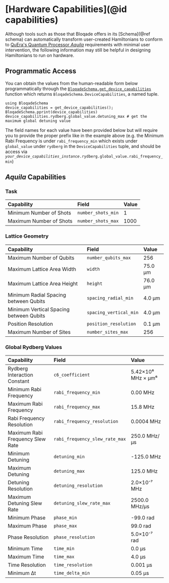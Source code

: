 # [Hardware Capabilities](@id capabilities)

Although tools such as those that Bloqade offers in its [Schema](@ref schema) can automatically transform user-created Hamiltonians to conform to [QuEra's Quantum Processor *Aquila*](https://www.quera.com/aquila) requirements with minimal user intervention, the following information may still be helpful in designing Hamiltonians to run on hardware.

## Programmatic Access

You can obtain the values from the human-readable form below programmatically through the [`BloqadeSchema.get_device_capabilities`](@ref) function which returns `BloqadeSchema.DeviceCapabilities`, a named tuple.

```@repl
using BloqadeSchema
device_capabilities = get_device_capabilities();
BloqadeSchema.pprint(device_capabilities)
device_capabilities.rydberg.global_value.detuning_max # get the maximum global detuning value
```

The field names for each value have been provided below but will require you to provide the proper prefix like in the example above (e.g. the Minimum Rabi Frequency is under `rabi_frequency_min` which exists under `global_value` under `rydberg` in the `DeviceCapabilities` tuple, and should be access via *`your_device_capabilities_instance`*`.rydberg.global_value.rabi_frequency_min`)

## *Aquila* Capabilities

### Task

| Capability              | Field              | Value |
|:------------------------|:-------------------|:------|
| Minimum Number of Shots | `number_shots_min` | 1     |
| Maximum Number of Shots | `number_shots_max` | 1000  |

### Lattice Geometry

| Capability                              | Field                  | Value   |
|:----------------------------------------|:-----------------------|:--------|
| Maximum Number of Qubits                | `number_qubits_max`    | 256     |
| Maximum Lattice Area Width              | `width`                | 75.0 µm |
| Maximum Lattice Area Height             | `height`               | 76.0 µm |
| Minimum Radial Spacing between Qubits   | `spacing_radial_min`   | 4.0 µm  |
| Minimum Vertical Spacing between Qubits | `spacing_vertical_min` | 4.0 µm  |
| Position Resolution                     | `position_resolution`  | 0.1 µm  |
| Maximum Number of Sites                 | `number_sites_max`     | 256     |

### Global Rydberg Values

| Capability                       | Field                          | Value              |
|:---------------------------------|:-------------------------------|:-------------------|
| Rydberg Interaction Constant     | `c6_coefficient`               | 5.42×10⁶ MHz × µm⁶ |
| Minimum Rabi Frequency           | `rabi_frequency_min`           | 0.00 MHz           |
| Maximum Rabi Frequency           | `rabi_frequency_max`           | 15.8 MHz           |
| Rabi Frequency Resolution        | `rabi_frequency_resolution`    | 0.0004 MHz         |
| Maximum Rabi Frequency Slew Rate | `rabi_frequency_slew_rate_max` | 250.0 MHz/µs       |
| Minimum Detuning                 | `detuning_min`                 | -125.0 MHz         |
| Maximum Detuning                 | `detuning_max`                 | 125.0 MHz          |
| Detuning Resolution              | `detuning_resolution`          | 2.0×10⁻⁷ MHz       |
| Maximum Detuning Slew Rate       | `detuning_slew_rate_max`       | 2500.0 MHz/µs      |
| Minimum Phase                    | `phase_min`                    | -99.0 rad          |
| Maximum Phase                    | `phase_max`                    | 99.0 rad           |
| Phase Resolution                 | `phase_resolution`             | 5.0×10⁻⁷ rad       |
| Minimum Time                     | `time_min`                     | 0.0 µs             |
| Maximum Time                     | `time_max`                     | 4.0 µs             |
| Time Resolution                  | `time_resolution`              | 0.001 µs           |
| Minimum Δt                       | `time_delta_min`               | 0.05 µs            |